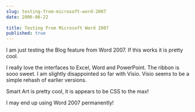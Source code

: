 ```yaml
---
slug: testing-from-microsoft-word-2007
date: 2006-06-22
 
title: Testing From Microsoft Word 2007
published: true
---
```

<span><p>I am just testing the Blog feature from Word 2007.  If this works it is pretty cool.<br /></p>
<p>I really love the interfaces to Excel, Word and PowerPoint.  The ribbon is sooo sweet. I am slightly disappointed so far with Visio.  Visio seems to be a simple rehash of earlier versions.<br /></p>
<p>Smart Art is pretty cool, it is appears to be CSS to the max!<br /></p>
<p>I may end up using Word 2007 permanently! </p></span><div class="blogger-post-footer"><img class="posterous_download_image" src="https://blogger.googleusercontent.com/tracker/8109338-115096938897107372?l=www.kinlan.co.uk%2Findex.html" height="1" alt="" width="1" /></div>

